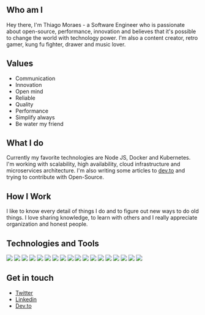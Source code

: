 ## Who am I

Hey there, I'm Thiago Moraes - a Software Engineer who is passionate about open-source, performance, innovation and believes that it's possible to change the world with technology power. I'm also a content creator, retro gamer, kung fu fighter, drawer and music lover.

## Values

- Communication
- Innovation
- Open mind
- Reliable
- Quality
- Performance
- Simplify always
- Be water my friend

## What I do

Currently my favorite technologies are Node JS, Docker and Kubernetes. I'm working with scalability, high availability, cloud infrastructure and microservices architecture. I'm also writing some articles to [dev.to](https://dev.to/thiagomr) and trying to contribute with Open-Source.

## How I Work

I like to know every detail of things I do and to figure out new ways to do old things. I love sharing knowledge, to learn with others and I really appreciate organization and honest people.

## Technologies and Tools

![](https://img.shields.io/badge/OS-Linux-f39f37?logo=linux&logoColor=white&color=660066)
![](https://img.shields.io/badge/Code-NodeJS-f39f37?logo=Node.js&logoColor=white&color=660066)
![](https://img.shields.io/badge/Code-Javascript-f39f37?logo=Javascript&logoColor=white&color=660066)
![](https://img.shields.io/badge/Code-Typescript-f39f37?logo=Typescript&logoColor=white&color=660066)
![](https://img.shields.io/badge/Code-Bash-f39f37?logo=GNU%20Bash&logoColor=white&color=660066)
![](https://img.shields.io/badge/Code-.NET%20Core-f39f37?logo=.net&logoColor=white&color=660066)
![](https://img.shields.io/badge/Code-GoLang-f39f37?logo=Go%20Lang&logoColor=white&color=660066)
![](https://img.shields.io/badge/Tools-Kubernetes-f39f37?logo=Kubernetes&logoColor=white&color=660066)
![](https://img.shields.io/badge/Tools-Docker-f39f37?logo=docker&logoColor=white&color=660066)
![](https://img.shields.io/badge/Tools-RabbitMQ-f39f37?logo=RabbitMQ&logoColor=white&color=660066)
![](https://img.shields.io/badge/Tools-MongoDB-f39f37?logo=MongoDb&logoColor=white&color=660066)
![](https://img.shields.io/badge/Tools-MySQL-f39f37?logo=MySQL&logoColor=white&color=660066)
![](https://img.shields.io/badge/Tools-Redis-f39f37?logo=Redis&logoColor=white&color=660066)
![](https://img.shields.io/badge/Tools-VS%20Code-f39f37?logo=Visual%20Studio%20Code&logoColor=white&color=660066)
![](https://img.shields.io/badge/Tools-Nginx-f39f37?logo=Nginx&logoColor=white&color=660066)
![](https://img.shields.io/badge/Tools-Jenkins-f39f37?logo=Jenkins&logoColor=white&color=660066)
![](https://img.shields.io/badge/Cloud-AWS-f39f37?logo=Amazon&logoColor=white&color=660066)
![](https://img.shields.io/badge/Cloud-Google-f39f37?logo=Google%20Cloud&logoColor=white&color=660066)


## Get in touch

- [Twitter](https://twitter.com/thiagodmor)
- [Linkedin](https://www.linkedin.com/in/thiago-mr/)
- [Dev.to](https://dev.to/thiagomr)
